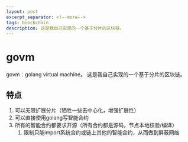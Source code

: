 ```yaml
---
layout: post
excerpt_separator: <!--more-->
tags: blockchain
description: 这是我自己实现的一个基于分片的区块链。
---
```


# govm

govm：golang virtual machine。
这是我自己实现的一个基于分片的区块链。
<!--more-->

## 特点

1. 可以无限扩展分片（牺牲一些去中心化，增强扩展性）
2. 可以直接使用golang写智能合约
3. 所有的智能合约都要求开源（所有合约都是源码，节点本地校验/编译）
   1. 限制只能import系统合约或链上其他的智能合约，从而做到屏蔽网络
